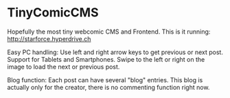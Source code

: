 # TinyComicCMS
Hopefully the most tiny webcomic CMS and Frontend. This is it running: http://starforce.hyperdrive.ch

Easy PC handling: Use left and right arrow keys to get previous or next post.
Support for Tablets and Smartphones. Swipe to the left or right on the image to load the next or previous post.

Blog function: Each post can have several "blog" entries. This blog is actually only for the creator, there is no commenting function right now.
